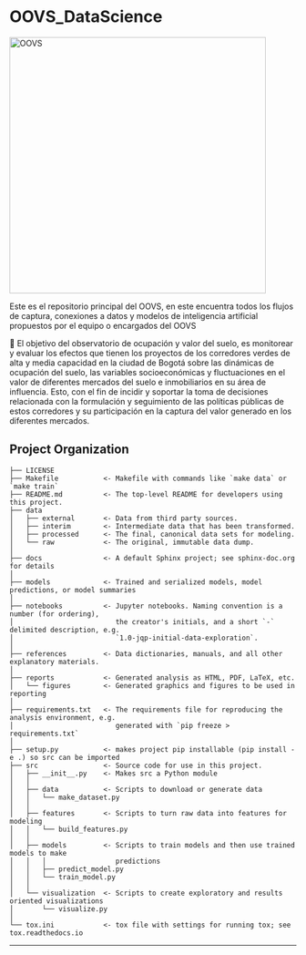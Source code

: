OOVS_DataScience
==============================

<img src="https://lh3.googleusercontent.com/drive-viewer/AJc5JmT807Awb7vJrjiYGsaFYQzP_RsXQ7OVzQML_SfvMAlx1Wcys-D_fJQ3Vnf_3R7paOFeiHhAJFQ=w1920-h912" alt="OOVS" width="450">

Este es el repositorio principal del OOVS, en este encuentra todos los flujos de captura, conexiones a datos y modelos de inteligencia artificial propuestos por el equipo o encargados del OOVS



🚀 
El objetivo del observatorio de ocupación y valor del suelo, es monitorear y evaluar los efectos que tienen los proyectos de los corredores verdes de alta y media capacidad en la ciudad de Bogotá sobre las dinámicas de ocupación del suelo, las variables socioeconómicas y fluctuaciones en el valor de diferentes mercados del suelo e inmobiliarios en su área de influencia. Esto, con el fin de incidir y soportar la toma de decisiones relacionada con la formulación y seguimiento de las políticas públicas de estos corredores y su participación en la captura del valor generado en los diferentes mercados.



Project Organization
------------

    ├── LICENSE
    ├── Makefile           <- Makefile with commands like `make data` or `make train`
    ├── README.md          <- The top-level README for developers using this project.
    ├── data
    │   ├── external       <- Data from third party sources.
    │   ├── interim        <- Intermediate data that has been transformed.
    │   ├── processed      <- The final, canonical data sets for modeling.
    │   └── raw            <- The original, immutable data dump.
    │
    ├── docs               <- A default Sphinx project; see sphinx-doc.org for details
    │
    ├── models             <- Trained and serialized models, model predictions, or model summaries
    │
    ├── notebooks          <- Jupyter notebooks. Naming convention is a number (for ordering),
    │                         the creator's initials, and a short `-` delimited description, e.g.
    │                         `1.0-jqp-initial-data-exploration`.
    │
    ├── references         <- Data dictionaries, manuals, and all other explanatory materials.
    │
    ├── reports            <- Generated analysis as HTML, PDF, LaTeX, etc.
    │   └── figures        <- Generated graphics and figures to be used in reporting
    │
    ├── requirements.txt   <- The requirements file for reproducing the analysis environment, e.g.
    │                         generated with `pip freeze > requirements.txt`
    │
    ├── setup.py           <- makes project pip installable (pip install -e .) so src can be imported
    ├── src                <- Source code for use in this project.
    │   ├── __init__.py    <- Makes src a Python module
    │   │
    │   ├── data           <- Scripts to download or generate data
    │   │   └── make_dataset.py
    │   │
    │   ├── features       <- Scripts to turn raw data into features for modeling
    │   │   └── build_features.py
    │   │
    │   ├── models         <- Scripts to train models and then use trained models to make
    │   │   │                 predictions
    │   │   ├── predict_model.py
    │   │   └── train_model.py
    │   │
    │   └── visualization  <- Scripts to create exploratory and results oriented visualizations
    │       └── visualize.py
    │
    └── tox.ini            <- tox file with settings for running tox; see tox.readthedocs.io


--------

